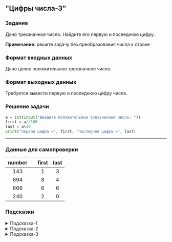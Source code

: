 ## "Цифры числа-3"

### Задание

Дано трехзначное число. Найдите его первую и последнюю цифру.

**Примечание**: решите задачу без преобразования числа к строке

### Формат входных данных

Дано целое положительное трехзначное число.

### Формат выходных данных

Требуется вывести первую и последнюю цифру числа.

### Решение задачи

```python
a = int(input("Введите положительное трёхзначное число: "))
first = a//100
last = a%10
print("первая цифра =", first, "последняя цифра =", last)
```

---

### Данные для самопроверки
|  number  | |   first   |  last    |
| :---: | ---| :---: | :---: | 
|   143   | |   1  |   3  |
|   894   | |   8  |   4  |
|   666  |  |   6  |   6  |
|   240  |  |   2  |   0  |

### Подсказки

<details>
<summary>Подсказка-1</summary>
Воспользуйтесь операцией %(остаток от деления) и //(целочисленное деление)
</details>

<details>
<summary>Подсказка-2</summary>
Посмотрите результаты выражений(например, в <i>python-shell</i>): <br> 
<b>12 % 10</b> <br>
<b>45 % 10</b> <br>
<b>237 % 10</b> <br>
<b>237 % 100</b> <br>
</details>

<details>
<summary>Подсказка-3</summary>
Посмотрите результаты выражений(например, в <i>python-shell</i>): <br> 
<b>69 // 10</b> <br>
<b>1234 // 10</b> <br>
<b>1234 // 100</b> <br>
<b>1234 // 1000</b> <br>
</details>
